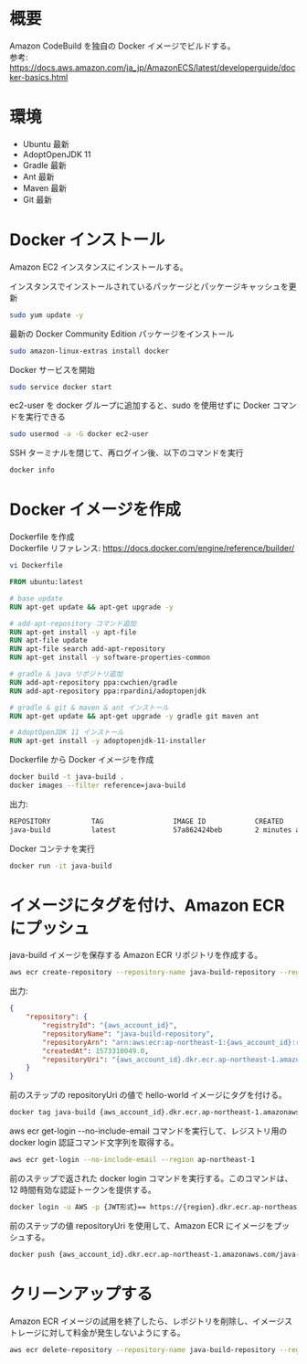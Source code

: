 # 概要
Amazon CodeBuild を独自の Docker イメージでビルドする。  
参考: https://docs.aws.amazon.com/ja_jp/AmazonECS/latest/developerguide/docker-basics.html

# 環境
* Ubuntu 最新
* AdoptOpenJDK 11
* Gradle 最新
* Ant 最新
* Maven 最新
* Git 最新

# Docker インストール
Amazon EC2 インスタンスにインストールする。  

インスタンスでインストールされているパッケージとパッケージキャッシュを更新
```bash
sudo yum update -y
```
最新の Docker Community Edition パッケージをインストール
```bash
sudo amazon-linux-extras install docker
```
Docker サービスを開始
```bash
sudo service docker start
```
ec2-user を docker グループに追加すると、sudo を使用せずに Docker コマンドを実行できる
```bash
sudo usermod -a -G docker ec2-user
```
SSH ターミナルを閉じて、再ログイン後、以下のコマンドを実行
```bash
docker info
```
# Docker イメージを作成
Dockerfile を作成  
Dockerfile リファレンス: https://docs.docker.com/engine/reference/builder/
```bash
vi Dockerfile
```

```Dockerfile
FROM ubuntu:latest

# base update
RUN apt-get update && apt-get upgrade -y

# add-apt-repository コマンド追加
RUN apt-get install -y apt-file
RUN apt-file update
RUN apt-file search add-apt-repository
RUN apt-get install -y software-properties-common

# gradle & java リポジトリ追加
RUN add-apt-repository ppa:cwchien/gradle
RUN add-apt-repository ppa:rpardini/adoptopenjdk

# gradle & git & maven & ant インストール
RUN apt-get update && apt-get upgrade -y gradle git maven ant

# AdoptOpenJDK 11 インストール
RUN apt-get install -y adoptopenjdk-11-installer
```
Dockerfile から Docker イメージを作成
```bash
docker build -t java-build .
docker images --filter reference=java-build
```
出力:
```bash
REPOSITORY          TAG                 IMAGE ID            CREATED             SIZE
java-build          latest              57a862424beb        2 minutes ago       1.37GB
```
Docker コンテナを実行
```bash
docker run -it java-build
```
# イメージにタグを付け、Amazon ECR にプッシュ
java-build イメージを保存する Amazon ECR リポジトリを作成する。
```bash
aws ecr create-repository --repository-name java-build-repository --region ap-northeast-1
```
出力:
```json
{
    "repository": {
        "registryId": "{aws_account_id}", 
        "repositoryName": "java-build-repository", 
        "repositoryArn": "arn:aws:ecr:ap-northeast-1:{aws_account_id}:repository/java-build-repository", 
        "createdAt": 1573310049.0, 
        "repositoryUri": "{aws_account_id}.dkr.ecr.ap-northeast-1.amazonaws.com/java-build-repository"
    }
}
```
前のステップの repositoryUri の値で hello-world イメージにタグを付ける。
```bash
docker tag java-build {aws_account_id}.dkr.ecr.ap-northeast-1.amazonaws.com/java-build-repository
```
aws ecr get-login --no-include-email コマンドを実行して、レジストリ用の docker login 認証コマンド文字列を取得する。
```bash
aws ecr get-login --no-include-email --region ap-northeast-1
```
前のステップで返された docker login コマンドを実行する。このコマンドは、12 時間有効な認証トークンを提供する。
```bash
docker login -u AWS -p {JWT形式}== https://{region}.dkr.ecr.ap-northeast-1.amazonaws.com
```

前のステップの値 repositoryUri を使用して、Amazon ECR にイメージをプッシュする。
```bash
docker push {aws_account_id}.dkr.ecr.ap-northeast-1.amazonaws.com/java-build-repository
```
# クリーンアップする
Amazon ECR イメージの試用を終了したら、レポジトリを削除し、イメージストレージに対して料金が発生しないようにする。
```bash
aws ecr delete-repository --repository-name java-build-repository --region ap-northeast-1 --force
```

```bash

```

```bash

```

```bash

```

```bash

```

